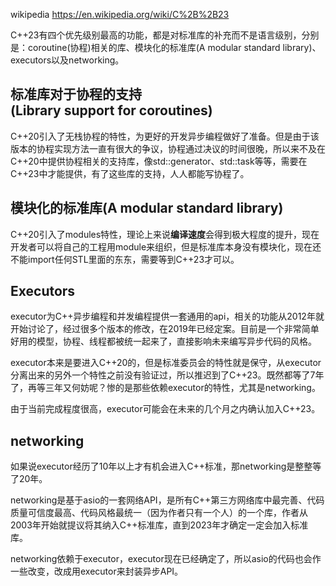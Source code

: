wikipedia
https://en.wikipedia.org/wiki/C%2B%2B23


C++23有四个优先级别最高的功能，都是对标准库的补充而不是语言级别，分别是：coroutine(协程)相关的库、模块化的标准库(A modular standard library)、executors以及networking。


## 标准库对于协程的支持(Library support for coroutines)
C++20引入了无栈协程的特性，为更好的开发异步编程做好了准备。但是由于该版本的协程实现方法一直有很大的争议，协程通过决议的时间很晚，所以来不及在C++20中提供协程相关的支持库，像std::generator、std::task等等，需要在C++23中才能提供，有了这些库的支持，人人都能写协程了。


## 模块化的标准库(A modular standard library)
C++20引入了modules特性，理论上来说**编译速度**会得到极大程度的提升，现在开发者可以将自己的工程用module来组织，但是标准库本身没有模块化，现在还不能import任何STL里面的东东，需要等到C++23才可以。


## Executors
executor为C++异步编程和并发编程提供一套通用的api，相关的功能从2012年就开始讨论了，经过很多个版本的修改，在2019年已经定案。目前是一个非常简单好用的模型，协程、线程都被统一起来了，直接影响未来编写异步代码的风格。


executor本来是要进入C++20的，但是标准委员会的特性就是保守，从executor分离出来的另外一个特性之前没有验证过，所以推迟到了C++23。既然都等了7年了，再等三年又何妨呢？惨的是那些依赖executor的特性，尤其是networking。


由于当前完成程度很高，executor可能会在未来的几个月之内确认加入C++23。


## networking
如果说executor经历了10年以上才有机会进入C++标准，那networking是整整等了20年。


networking是基于asio的一套网络API，是所有C++第三方网络库中最完善、代码质量可信度最高、代码风格最统一（因为作者只有一个人）的一个库，作者从2003年开始就提议将其纳入C++标准库，直到2023年才确定一定会加入标准库。


networking依赖于executor，executor现在已经确定了，所以asio的代码也会作一些改变，改成用executor来封装异步API。